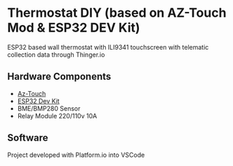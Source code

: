 # **Thermostat** DIY (based on AZ-Touch Mod & ESP32 DEV Kit)

ESP32 based wall thermostat with ILI9341 touchscreen with telematic collection data through Thinger.io

## Hardware Components

- [Az-Touch](https://www.az-delivery.de/products/az-touch-wandgehauseset-mit-2-8-zoll-touchscreen-fur-esp8266-und-esp32)
- [ESP32 Dev Kit](https://www.espressif.com/en/products/devkits/esp32-devkitc)
- BME/BMP280 Sensor 
- Relay Module 220/110v 10A

## Software

Project developed with Platform.io into VSCode